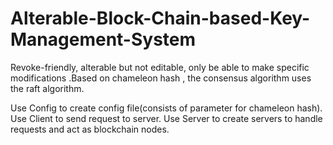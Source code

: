 # Alterable-Block-Chain-based-Key-Management-System
Revoke-friendly, alterable but not editable, only be able to make specific modifications .Based on chameleon hash , the consensus algorithm uses the raft algorithm.

Use Config to create config file(consists of parameter for chameleon hash).
Use Client to send request to server.
Use Server to create servers to handle requests and act as blockchain nodes.
